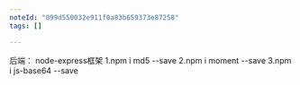 ```yaml
---
noteId: "099d550032e911f0a83b659373e87258"
tags: []

---
```


后端：
node-express框架
1.npm i md5 --save
2.npm i moment --save
3.npm i js-base64 --save
